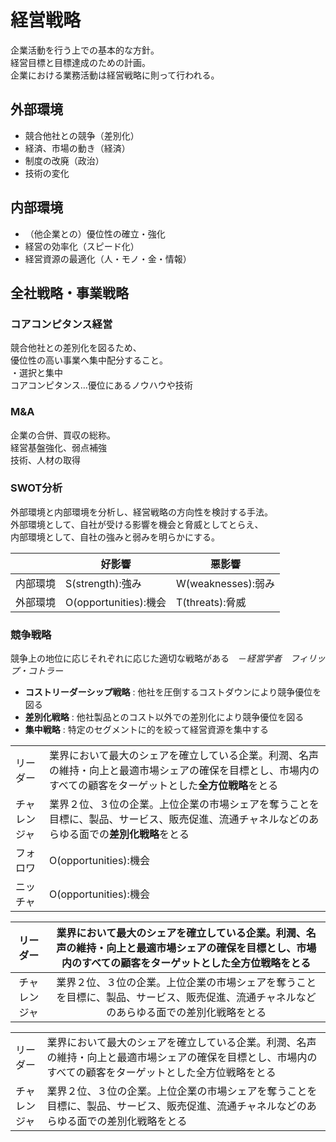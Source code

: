 # 経営戦略 #

企業活動を行う上での基本的な方針。  
経営目標と目標達成のための計画。  
企業における業務活動は経営戦略に則って行われる。  

## 外部環境 ##
- 競合他社との競争（差別化）　　
- 経済、市場の動き（経済）　　
- 制度の改廃（政治）　　
- 技術の変化　　

## 内部環境 ##
- （他企業との）優位性の確立・強化  
- 経営の効率化（スピード化）
- 経営資源の最適化（人・モノ・金・情報）


## 全社戦略・事業戦略 ##
### コアコンピタンス経営 ###
競合他社との差別化を図るため、  
優位性の高い事業へ集中配分すること。  
・選択と集中  
コアコンピタンス…優位にあるノウハウや技術  
### M&A ###
企業の合併、買収の総称。  
経営基盤強化、弱点補強  
技術、人材の取得  
### SWOT分析 ###
外部環境と内部環境を分析し、経営戦略の方向性を検討する手法。  
外部環境として、自社が受ける影響を機会と脅威としてとらえ、  
内部環境として、自社の強みと弱みを明らかにする。  

| | 好影響 | 悪影響 |
----|----|---- 
| 内部環境 | S(strength):強み | W(weaknesses):弱み |
| 外部環境 | O(opportunities):機会 | T(threats):脅威 |
  
### 競争戦略 ###
競争上の地位に応じそれぞれに応じた適切な戦略がある　－*経営学者　フィリップ・コトラー*
- **コストリーダーシップ戦略** : 他社を圧倒するコストダウンにより競争優位を図る
- **差別化戦略** : 他社製品とのコスト以外での差別化により競争優位を図る
- **集中戦略** : 特定のセグメントに的を絞って経営資源を集中する

| | |
|---------|----|
| リーダー | 業界において最大のシェアを確立している企業。利潤、名声の維持・向上と最適市場シェアの確保を目標とし、市場内のすべての顧客をターゲットとした**全方位戦略**をとる |
| チャレンジャ | 業界２位、３位の企業。上位企業の市場シェアを奪うことを目標に、製品、サービス、販売促進、流通チャネルなどのあらゆる面での**差別化戦略**をとる |
| フォロワ | O(opportunities):機会 | T(threats):脅威 |
| ニッチャ | O(opportunities):機会 | T(threats):脅威 |


|	リーダー	|	業界において最大のシェアを確立している企業。利潤、名声の維持・向上と最適市場シェアの確保を目標とし、市場内のすべての顧客をターゲットとした全方位戦略をとる	|
|	:-:	|	:-:	|
|	チャレンジャ	|	業界２位、３位の企業。上位企業の市場シェアを奪うことを目標に、製品、サービス、販売促進、流通チャネルなどのあらゆる面での差別化戦略をとる	|

<table align="center">
    <tr>
        <td align="left" width="10%">リーダー</td>
        <td align="left">業界において最大のシェアを確立している企業。利潤、名声の維持・向上と最適市場シェアの確保を目標とし、市場内のすべての顧客をターゲットとした全方位戦略をとる</td>
    </tr>
    <tr>
        <td align="left">チャレンジャ</td>
        <td align="left">業界２位、３位の企業。上位企業の市場シェアを奪うことを目標に、製品、サービス、販売促進、流通チャネルなどのあらゆる面での差別化戦略をとる</td>
    </tr>
</table>

